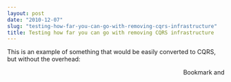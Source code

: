 ```yaml
---
layout: post
date: "2010-12-07"
slug: "testing-how-far-you-can-go-with-removing-cqrs-infrastructure"
title: Testing how far you can go with removing CQRS infrastructure
---
```


<p>This is an example of something that would be easily converted to CQRS, but without the overhead:</p>
<p>
<script src="https://gist.github.com/731644.js?file=AbsoluteminimumCQRS.cs"></script>
</p><div style="text-align:right"><a class="addthis_button" href="https://www.addthis.com/bookmark.php?v=250&amp;pub=xa-4aec37702e3161d4"><img src="https://s7.addthis.com/static/btn/v2/lg-share-en.gif" width="125" height="16" alt="Bookmark and Share" style="border:0"/></a><script type="text/javascript" src="https://s7.addthis.com/js/250/addthis_widget.js#pub=xa-4aec37702e3161d4"></script></div>
